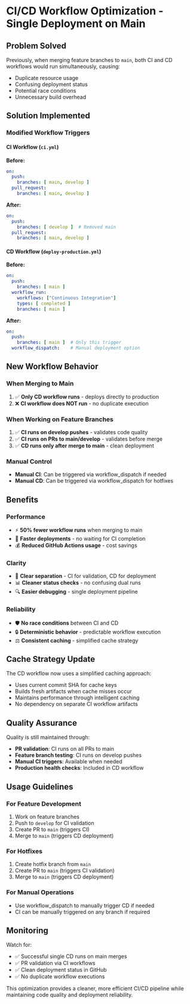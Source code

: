 # CI/CD Workflow Optimization - Single Deployment on Main

## Problem Solved

Previously, when merging feature branches to `main`, both CI and CD workflows would run simultaneously, causing:
- Duplicate resource usage
- Confusing deployment status
- Potential race conditions
- Unnecessary build overhead

## Solution Implemented

### Modified Workflow Triggers

#### CI Workflow (`ci.yml`)
**Before:**
```yaml
on:
  push:
    branches: [ main, develop ]
  pull_request:
    branches: [ main, develop ]
```

**After:**
```yaml
on:
  push:
    branches: [ develop ]  # Removed main
  pull_request:
    branches: [ main, develop ]
```

#### CD Workflow (`deploy-production.yml`)
**Before:**
```yaml
on:
  push:
    branches: [ main ]
  workflow_run:
    workflows: ["Continuous Integration"]
    types: [ completed ]
    branches: [ main ]
```

**After:**
```yaml
on:
  push:
    branches: [ main ]  # Only this trigger
  workflow_dispatch:    # Manual deployment option
```

## New Workflow Behavior

### When Merging to Main
1. ✅ **Only CD workflow runs** - deploys directly to production
2. ❌ **CI workflow does NOT run** - no duplicate execution

### When Working on Feature Branches
1. ✅ **CI runs on develop pushes** - validates code quality
2. ✅ **CI runs on PRs to main/develop** - validates before merge
3. ✅ **CD runs only after merge to main** - clean deployment

### Manual Control
- **Manual CI**: Can be triggered via workflow_dispatch if needed
- **Manual CD**: Can be triggered via workflow_dispatch for hotfixes

## Benefits

### Performance
- ⚡ **50% fewer workflow runs** when merging to main
- 🚀 **Faster deployments** - no waiting for CI completion
- 💰 **Reduced GitHub Actions usage** - cost savings

### Clarity
- 🎯 **Clear separation** - CI for validation, CD for deployment
- 📊 **Cleaner status checks** - no confusing dual runs
- 🔍 **Easier debugging** - single deployment pipeline

### Reliability
- 🛡️ **No race conditions** between CI and CD
- 🔒 **Deterministic behavior** - predictable workflow execution
- ⚖️ **Consistent caching** - simplified cache strategy

## Cache Strategy Update

The CD workflow now uses a simplified caching approach:
- Uses current commit SHA for cache keys
- Builds fresh artifacts when cache misses occur
- Maintains performance through intelligent caching
- No dependency on separate CI workflow artifacts

## Quality Assurance

Quality is still maintained through:
- **PR validation**: CI runs on all PRs to main
- **Feature branch testing**: CI runs on develop pushes
- **Manual CI triggers**: Available when needed
- **Production health checks**: Included in CD workflow

## Usage Guidelines

### For Feature Development
1. Work on feature branches
2. Push to `develop` for CI validation
3. Create PR to `main` (triggers CI)
4. Merge to `main` (triggers CD deployment)

### For Hotfixes
1. Create hotfix branch from `main`
2. Create PR to `main` (triggers CI validation)
3. Merge to `main` (triggers CD deployment)

### For Manual Operations
- Use workflow_dispatch to manually trigger CD if needed
- CI can be manually triggered on any branch if required

## Monitoring

Watch for:
- ✅ Successful single CD runs on main merges
- ✅ PR validation via CI workflows
- ✅ Clean deployment status in GitHub
- ✅ No duplicate workflow executions

This optimization provides a cleaner, more efficient CI/CD pipeline while maintaining code quality and deployment reliability.